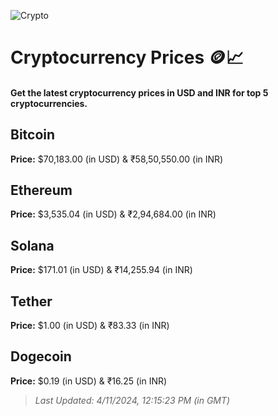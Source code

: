
![Crypto](https://www.techguide.com.au/wp-content/uploads/2020/11/crypto3.jpeg)

# Cryptocurrency Prices 🪙📈

#### Get the latest cryptocurrency prices in USD and INR for top 5 cryptocurrencies.

## Bitcoin

**Price:** $70,183.00 (in USD) & ₹58,50,550.00 (in INR)

## Ethereum

**Price:** $3,535.04 (in USD) & ₹2,94,684.00 (in INR)

## Solana

**Price:** $171.01 (in USD) & ₹14,255.94 (in INR)

## Tether

**Price:** $1.00 (in USD) & ₹83.33 (in INR)

## Dogecoin

**Price:** $0.19 (in USD) & ₹16.25 (in INR)

> _Last Updated: 4/11/2024, 12:15:23 PM (in GMT)_

